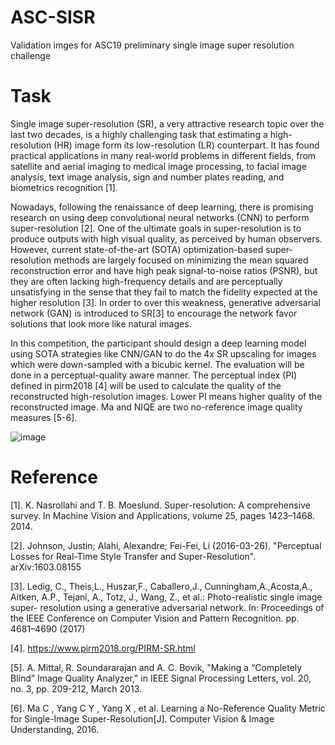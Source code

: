 # ASC-SISR
Validation imges for ASC19 preliminary single image super resolution challenge

# Task

Single image super-resolution (SR), a very attractive research topic over the last two decades, is a highly challenging task that estimating a high-resolution (HR) image form its low-resolution (LR) counterpart. It has found practical applications in many real-world problems in different fields, from satellite and aerial imaging to medical image processing, to facial image analysis, text image analysis, sign and number plates reading, and biometrics recognition [1]. 

Nowadays, following the renaissance of deep learning, there is promising research on using deep convolutional neural networks (CNN) to perform super-resolution [2]. One of the ultimate goals in super-resolution is to produce outputs with high visual quality, as perceived by human observers. However, current state-of-the-art (SOTA) optimization-based super-resolution methods are largely focused on minimizing the mean squared reconstruction error and have high peak signal-to-noise ratios (PSNR), but they are often lacking high-frequency details and are perceptually unsatisfying in the sense that they fail to match the fidelity expected at the higher resolution [3]. In order to over this weakness, generative adversarial network (GAN) is introduced to SR[3] to encourage the network favor solutions that look more like natural images.

In this competition, the participant should design a deep learning model using SOTA strategies like CNN/GAN to do the 4x SR upscaling for images which were down-sampled with a bicubic kernel. The evaluation will be done in a perceptual-quality aware manner. The perceptual index (PI) defined in pirm2018 [4] will be used to calculate the quality of the reconstructed high-resolution images. Lower PI means higher quality of the reconstructed image. Ma and NIQE are two no-reference image quality measures [5-6].

![image](https://www.pirm2018.org/img/regions.svg)


# Reference

[1]. K. Nasrollahi and T. B. Moeslund. Super-resolution: A comprehensive survey. In Machine Vision and Applications, volume 25, pages 1423–1468. 2014.

[2]. Johnson, Justin; Alahi, Alexandre; Fei-Fei, Li (2016-03-26). "Perceptual Losses for Real-Time Style Transfer and Super-Resolution". arXiv:1603.08155

[3]. Ledig, C., Theis,L., Huszar,F., Caballero,J., Cunningham,A.,Acosta,A., Aitken, A.P., Tejani, A., Totz, J., Wang, Z., et al.: Photo-realistic single image super- resolution using a generative adversarial network. In: Proceedings of the IEEE Conference on Computer Vision and Pattern Recognition. pp. 4681–4690 (2017)

[4]. https://www.pirm2018.org/PIRM-SR.html 

[5]. A. Mittal, R. Soundararajan and A. C. Bovik, "Making a “Completely Blind” Image Quality Analyzer," in IEEE Signal Processing Letters, vol. 20, no. 3, pp. 209-212, March 2013.

[6]. Ma C , Yang C Y , Yang X , et al. Learning a No-Reference Quality Metric for Single-Image Super-Resolution[J]. Computer Vision & Image Understanding, 2016.



